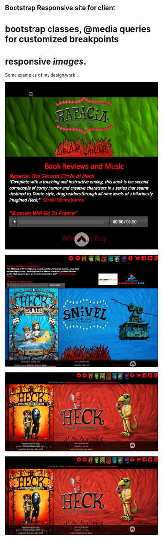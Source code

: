 
## Bootstrap Responsive site for client

# bootstrap classes, @media queries for customized breakpoints

# responsive *images*.

Some examples of my design work...

![Responsive Bootstrap Mobile](/assets/demo-img/rapacia-mobile.png "Mobile")

![Bootstrap classes for small desktops and tablets](/assets/demo-img/snivel-md.png "Sm desktops and tablets")

![Bootstrap classes for larger desktops](/assets/demo-img/heck-lg.png "Larger desktops")

![Bootstrap fun footer](/assets/demo-img/heck-lg.png "Footer Flame")
